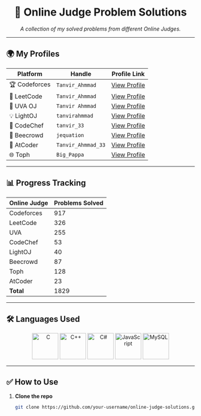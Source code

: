 <h1 align="center">🚀 Online Judge Problem Solutions</h1>

<p align="center">
  <i>A collection of my solved problems from different Online Judges.</i>
</p>

---

## 🌍 My Profiles

| Platform      | Handle             | Profile Link                                                 |
| ------------- | ------------------ | ------------------------------------------------------------ |
| 🏆 Codeforces | `Tanvir_Ahmmad`    | [View Profile](https://codeforces.com/profile/Tanvir_Ahmmad) |
| 🧩 LeetCode   | `Tanvir_Ahmmad`    | [View Profile](https://leetcode.com/u/Tanvir_Ahmmad/)        |
| 📘 UVA OJ     | `Tanvir Ahmmad`    | [View Profile](https://uhunt.onlinejudge.org/id/991702)      |
| 💡 LightOJ    | `tanvirahmmad`     | [View Profile](https://lightoj.com/user/tanvirahmmad)        |
| 🍜 CodeChef   | `tanvir_33`        | [View Profile](https://www.codechef.com/users/tanvir_33)     |
| 🐝 Beecrowd   | `jequation`        | [View Profile](https://judge.beecrowd.com/en/profile/251600) |
| 🎯 AtCoder    | `Tanvir_Ahmmad_33` | [View Profile](https://atcoder.jp/users/Tanvir_Ahmmad_33)    |
| 🌐 Toph       | `Big_Pappa`        | [View Profile](https://toph.co/u/Big_Pappa)                  |

---

## 📊 Progress Tracking

| Online Judge | Problems Solved |
| ------------ | --------------- |
| Codeforces   | 917             |
| LeetCode     | 326             |
| UVA          | 255             |
| CodeChef     | 53              |
| LightOJ      | 40              |
| Beecrowd     | 87              |
| Toph         | 128             |
| AtCoder      | 23              |
| **Total**    | 1829            |

---

## 🛠️ Languages Used

<p align="center">
  <img src="https://img.icons8.com/color/96/000000/c-programming.png" width="70" alt="C"/>
  <img src="https://img.icons8.com/color/96/000000/c-plus-plus-logo.png" width="70" alt="C++"/>
  <img src="https://img.icons8.com/color/96/000000/c-sharp-logo.png" width="70" alt="C#"/>
  <!--   <img src="https://img.icons8.com/color/96/000000/java-coffee-cup-logo.png" width="70" alt="Java"/> -->
  <!--   <img src="https://img.icons8.com/color/96/000000/python--v1.png" width="70" alt="Python"/> -->
  <img src="https://img.icons8.com/color/96/000000/javascript--v1.png" width="70" alt="JavaScript"/>
  <img src="https://img.icons8.com/color/96/000000/mysql-logo.png" width="70" alt="MySQL"/>
  <!--   <img src="https://img.icons8.com/officel/80/php-logo.png" width="70" alt="PHP"/> | 🎯 AtCoder    | `<your-handle>`     | [View Profile]() | | 💻 HackerRank | `<your-handle>`     | [View Profile]() |
| ➕ Others     | `<platform>`        | [View Profile]() | -->
</p>

---

## ✅ How to Use

1. **Clone the repo**
   ```bash
   git clone https://github.com/your-username/online-judge-solutions.git
   ```
